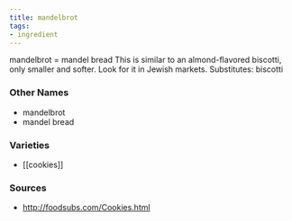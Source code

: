 ```yaml
---
title: mandelbrot
tags:
- ingredient
---
```

mandelbrot = mandel bread This is similar to an almond-flavored biscotti, only smaller and softer. Look for it in Jewish markets. Substitutes: biscotti

### Other Names

* mandelbrot
* mandel bread

### Varieties

* [[cookies]]

### Sources
* http://foodsubs.com/Cookies.html
